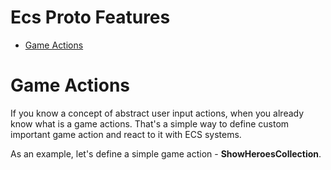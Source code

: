# Ecs Proto Features

- [Game Actions](#game-actions)


# Game Actions

If you know a concept of abstract user input actions, when you already know what is a game actions. 
That's a simple way to define custom important game action and react to it with ECS systems.

As an example, let's define a simple game action - **ShowHeroesCollection**.
